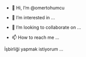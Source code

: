 - 👋 Hi, I’m @omertohumcu
- 👀 I’m interested in ...

- 💞️ I’m looking to collaborate on ...
- 📫 How to reach me ...

<!---
omertohumcu/omertohumcu is a ✨ special ✨ repository because its `README.md` (this file) appears on your GitHub profile.
You can click the Preview link to take a look at your changes.
--->
 İşbirliği yapmak istiyorum ...
 

